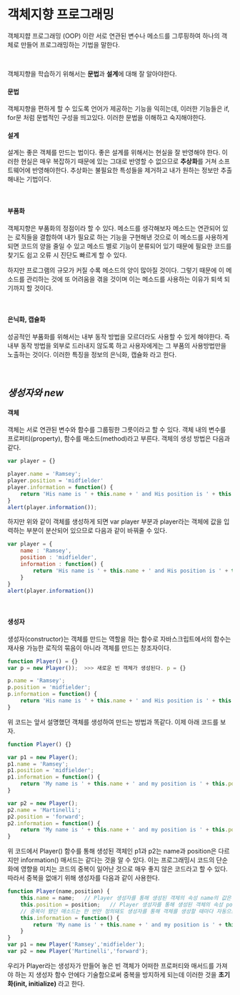 # 객체지향 프로그래밍 

객체지햡 프로그래밍 (OOP) 이란 서로 연관된 변수나 메소드를 그루핑하여 하나의 객체로 만들어 프로그래밍하는 기법을 말한다.

<br>

객체지향을 학습하기 위해서는 **문법**과 **설계**에 대해 잘 알아야한다.

#### 문법

객체지향을 편하게 할 수 있도록 언어가 제공하는 기능을 익히는데, 이러한 기능들은 if, for문 처럼 문법적인 구성을 띄고있다. 이러한 문법을 이해하고 숙지해야한다.



#### 설계

설계는 좋은 객체를 만드는 법이다.  좋은 설계를 위해서는 현실을 잘 반영해야 한다.  이러한 현실은 매우 복잡하기 때문에 있는 그대로 반영할 수 없으므로 **추상화**를 거쳐 소프트웨어에 반영해야한다.  추상화는 불필요한 특성들을 제거하고 내가 원하는 정보만 추출해내는 기법이다.

<br>

#### 부품화 

객체지향은 부품화의 정점이라 할 수 있다. 메소드를 생각해보자 메소드는 연관되어 있는 로직들을 결합하여 내가 필요로 하는 기능을 구현해낸 것으로 이 메소드를 사용하게되면 코드의 양을 줄일 수  있고 메소드 별로 기능이 분류되어 있기 때문에 필요한 코드를 찾기도 쉽고 오류 시 진단도 빠르게 할 수 있다. 

하지만 프로그램의 규모가 커질 수록 메소드의 양이 많아질 것이다. 그렇기 때문에 이 메소드를 관리하는 것에 또 어려움을 겪을 것이며 이는 메소드를 사용하는 이유가 퇴색 되기까지 할 것이다. 

<br>

#### 은닉화, 캡슐화

성공적인 부품화를 위해서는 내부 동작 방법을 모르더라도 사용할 수 있게 해야한다. 즉 내부 동작 방법을 외부로 드러내지 않도록 하고 사용자에게는 그 부품의 사용방법만을 노출하는 것이다. 이러한 특징을 정보의 은닉화, 캡슐화 라고 한다. 

<br>

## *생성자와 new*



#### 객체

객체는 서로 연관된 변수와 함수를 그룹핑한 그릇이라고 할 수 있다. 객체 내의 변수를 프로퍼티(property), 함수를 매소드(method)라고 부른다. 객체의 생성 방법은 다음과 같다.

```javascript
var player = {}

player.name = 'Ramsey';
player.position = 'midfielder'
player.information = function() {
    return 'His name is ' + this.name + ' and His position is ' + this.position;
}
alert(player.information());
```

하지만 위와 같이 객체를 생성하게 되면 var player 부분과 player라는 객체에 값을 입력하는 부분이 분산되어 있으므로 다음과 같이 바꿔줄 수 있다.

```javascript
var player = {
    name : 'Ramsey',
    position : 'midfielder',
    information : function() {
        return 'His name is ' + this.name + ' and His position is ' + this.position;
    }
}
alert(player.information())
```

<br>

#### 생성자

생성자(constructor)는 객체를 만드는 역할을 하는 함수로 자바스크립트에서의 함수는 재사용 가능한 로직의 묶음이 아니라 객체를 만드는 창조자이다.

```javascript
function Player() = {}
var p = new Player());	>>> 새로운 빈 객체가 생성된다. p = {}

p.name = 'Ramsey';
p.position = 'midfielder';
p.information = function() {
    return 'His name is ' + this.name + ' and His position is ' + this.position;
}
```

위 코드는 앞서 설명했던 객체를 생성하여 만드는 방법과 똑같다. 이제 아래 코드를 보자.

```javascript
function Player() {}

var p1 = new Player();
p1.name = 'Ramsey';
p1.position = 'midfielder';
p1.information = function() {
    return 'My name is ' + this.name + ' and my position is ' + this.position;
}

var p2 = new Player();
p2.name = 'Martinelli';
p2.position = 'forward';
p2.information = function() {
    return 'My name is ' + this.name + ' and my position is ' + this.position;
}
```

위 코드에서 Player() 함수를 통해 생성된 객체인 p1과 p2는 name과 position은 다르지만 information() 매서드는 같다는 것을 알 수 있다.  이는 프로그래밍시 코드의 단순화에 영향을 미치는 코드의 중복이 일어난 것으로 매우 좋지 않은 코드라고 할 수 있다. 따라서 중복을 없애기 위해 생성자를 다음과 같이 사용한다.

```javascript
function Player(name,position) {
    this.name = name;	// Player 생성자를 통해 생성된 객체의 속성 name의 값은 인자로 받는 name 변수이다.
    this.position = position;	// Player 생성자를 통해 생성된 객체의 속성 position의 값은 인자로 받는 position 변수이다.
    // 중복이 됐던 매소드는 한 번만 정의돼도 생성자를 통해 객체를 생성할 때마다 자동으로 생성되도록 하였다.
    this.information = function() {
        return 'My name is ' + this.name + ' and my position is ' + this.position;
    }	
}
var p1 = new Player('Ramsey','midfielder');
var p2 = new Player('Martinelli','forward');
```

우리가 Player라는 생성자가 만들어 놓은 빈 객체가 어떠한 프로퍼티와 매서드를 가져야 하는 지 생성자 함수 안에다 기술함으로써 중복을 방지하게 되는데 이러한 것을 **초기화(init, initialize)** 라고 한다.
